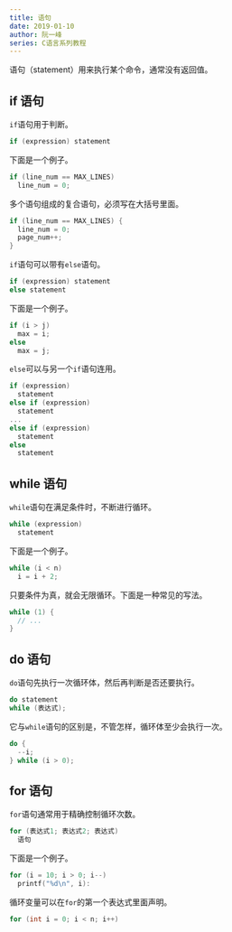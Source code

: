 ```yaml
---
title: 语句
date: 2019-01-10
author: 阮一峰
series: C语言系列教程
---
```


语句（statement）用来执行某个命令，通常没有返回值。

## if 语句

`if`语句用于判断。

```c
if (expression) statement
```

下面是一个例子。

```c
if (line_num == MAX_LINES)
  line_num = 0;
```

多个语句组成的复合语句，必须写在大括号里面。

```c
if (line_num == MAX_LINES) {
  line_num = 0;
  page_num++;
}
```

`if`语句可以带有`else`语句。

```c
if (expression) statement
else statement
```

下面是一个例子。

```c
if (i > j)
  max = i;
else
  max = j;
```

`else`可以与另一个`if`语句连用。

```c
if (expression)
  statement
else if (expression)
  statement
...
else if (expression)
  statement
else
  statement
```

## while 语句

`while`语句在满足条件时，不断进行循环。

```c
while (expression)
  statement
```

下面是一个例子。

```c
while (i < n)
  i = i + 2;
```

只要条件为真，就会无限循环。下面是一种常见的写法。

```c
while (1) {
  // ...
}
```

## do 语句

`do`语句先执行一次循环体，然后再判断是否还要执行。

```c
do statement
while (表达式);
```

它与`while`语句的区别是，不管怎样，循环体至少会执行一次。

```c
do {
  --i;
} while (i > 0);
```

## for 语句

`for`语句通常用于精确控制循环次数。

```c
for (表达式1; 表达式2; 表达式)
  语句
```

下面是一个例子。

```c
for (i = 10; i > 0; i--)
  printf("%d\n", i):
```

循环变量可以在`for`的第一个表达式里面声明。

```c
for (int i = 0; i < n; i++)
```
